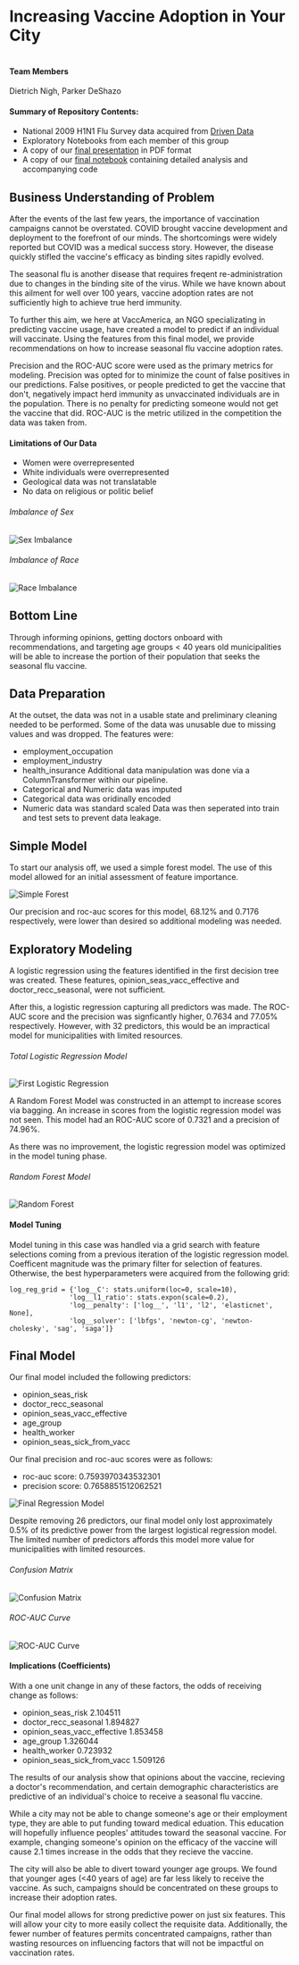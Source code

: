 
# Increasing Vaccine Adoption in Your City
<p align="center">
  <img src="images/flubanner.jfif" alt="">
</p>

#### Team Members
Dietrich Nigh, Parker DeShazo

#### Summary of Repository Contents:
* National 2009 H1N1 Flu Survey data acquired from  [Driven Data](https://www.drivendata.org/competitions/66/flu-shot-learning/page/211/)
* Exploratory Notebooks from each member of this group
* A copy of our [final presentation](FinalPresentation.pdf) in PDF format
* A copy of our [final notebook](FinalNotebook.ipynb) containing detailed analysis and accompanying code

## Business Understanding of Problem

After the events of the last few years, the importance of vaccination campaigns cannot be overstated. COVID brought vaccine development and deployment to the forefront of our minds. The shortcomings were widely reported but COVID was a medical success story. However, the disease quickly stifled the vaccine's efficacy as binding sites rapidly evolved. 

The seasonal flu is another disease that requires freqent re-administration due to changes in the binding site of the virus. While we have known about this ailment for well over 100 years, vaccine adoption rates are not sufficiently high to achieve true herd immunity.

To further this aim, we here at VaccAmerica, an NGO specializating in predicting vaccine usage, have created a model to predict if an individual will vaccinate. Using the features from this final model, we provide recommendations on how to increase seasonal flu vaccine adoption rates.

Precision and the ROC-AUC score were used as the primary metrics for modeling. Precision was opted for to minimize the count of false positives in our predictions. False positives, or people predicted to get the vaccine that don't, negatively impact herd immunity as unvaccinated individuals are in the population. There is no penalty for predicting someone would not get the vaccine that did. ROC-AUC is the metric utilized in the competition the data was taken from. 

#### Limitations of Our Data

* Women were overrepresented
* White individuals were overrepresented
* Geological data was not translatable
* No data on religious or politic belief

###### Imbalance of Sex

![Sex Imbalance](images/sex.png)

###### Imbalance of Race

![Race Imbalance](images/race.png)

## Bottom Line

Through informing opinions, getting doctors onboard with recommendations, and targeting age groups < 40 years old municipalities will be able to increase the portion of their population that seeks the seasonal flu vaccine.

## Data Preparation

At the outset, the data was not in a usable state and preliminary cleaning needed to be performed.
Some of the data was unusable due to missing values and was dropped. The features were:
* employment_occupation
* employment_industry
* health_insurance
Additional data manipulation was done via a ColumnTransformer within our pipeline.
* Categorical and Numeric data was imputed 
* Categorical data was oridinally encoded
* Numeric data was standard scaled
Data was then seperated into train and test sets to prevent data leakage.

## Simple Model
To start our analysis off, we used a simple forest model. The use of this model allowed for an initial assessment of feature importance.

![Simple Forest](images/dtmodel.png)

Our precision and roc-auc scores for this model, 68.12% and 0.7176 respectively, were lower than desired so additional modeling was needed. 

## Exploratory Modeling

A logistic regression using the features identified in the first decision tree was created. These features, opinion_seas_vacc_effective and doctor_recc_seasonal, were not sufficient. 

After this, a logistic regression capturing all predictors was made. The ROC-AUC score and the precision was signficantly higher, 0.7634 and 77.05% respectively. However, with 32 predictors, this would be an impractical model for municipalities with limited resources.

###### Total Logistic Regression Model

![First Logistic Regression](images/firstlogmodel.png)

A Random Forest Model was constructed in an attempt to increase scores via bagging. An increase in scores from the logistic regression model was not seen. This model had an ROC-AUC score of 0.7321 and a precision of 74.96%. 

As there was no improvement, the logistic regression model was optimized in the model tuning phase.

###### Random Forest Model

![Random Forest](images/rfcmodel.png)


#### Model Tuning
Model tuning in this case was handled via a grid search with feature selections coming from a previous iteration of the logistic regression model. Coefficent magnitude was the primary filter for selection of features. Otherwise, the best hyperparameters were acquired from the following grid:
```
log_reg_grid = {'log__C': stats.uniform(loc=0, scale=10),
               'log__l1_ratio': stats.expon(scale=0.2),
               'log__penalty': ['log__', 'l1', 'l2', 'elasticnet', None],
               'log__solver': ['lbfgs', 'newton-cg', 'newton-cholesky', 'sag', 'saga']}
 ```

## Final Model
Our final model included the following predictors:
* opinion_seas_risk              
* doctor_recc_seasonal           
* opinion_seas_vacc_effective    
* age_group                      
* health_worker                  
* opinion_seas_sick_from_vacc    

Our final precision and roc-auc scores were as follows:

* roc-auc score: 0.7593970343532301
* precision score: 0.7658851512062521

![Final Regression Model](images/finalmodel.png)

Despite removing 26 predictors, our final model only lost approximately 0.5% of its predictive power from the largest logistical regression model. The limited number of predictors affords this model more value for municipalities with limited resources. 

###### Confusion Matrix

![Confusion Matrix](images/confusionmatrix.png)

###### ROC-AUC Curve

![ROC-AUC Curve](images/roccurve.png)


#### Implications (Coefficients)
With a one unit change in any of these factors, the odds of receiving change as follows:
* opinion_seas_risk              2.104511
* doctor_recc_seasonal           1.894827
* opinion_seas_vacc_effective    1.853458
* age_group                      1.326044
* health_worker                  0.723932
* opinion_seas_sick_from_vacc    1.509126

The results of our analysis show that opinions about the vaccine, recieving a doctor's recommendation, and certain demographic characteristics are predictive of an individual's choice to receive a seasonal flu vaccine. 

While a city may not be able to change someone's age or their employment type, they are able to put funding toward medical eduation. This education will hopefully influence peoples' attitudes toward the seasonal vaccine. For example, changing someone's opinion on the efficacy of the vaccine will cause 2.1 times increase in the odds that they recieve the vaccine. 

The city will also be able to divert toward younger age groups. We found that younger ages (<40 years of age) are far less likely to receive the vaccine. As such, campaigns should be concentrated on these groups to increase their adoption rates.

Our final model allows for strong predictive power on just six features. This will allow your city to more easily collect the requisite data. Additionally, the fewer number of features permits concentrated campaigns, rather than wasting resources on influencing factors that will not be impactful on vaccination rates.